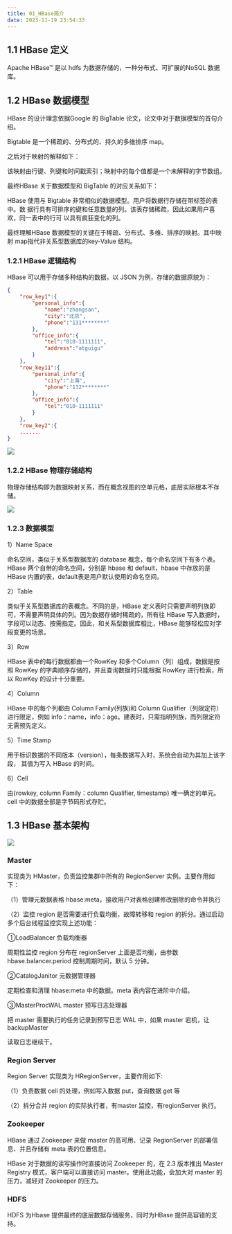 ```yaml
---
title: 01_HBase简介
date: 2023-11-19 23:54:33
---
```


## 1.1	HBase 定义

Apache HBase™ 是以 hdfs 为数据存储的，一种分布式、可扩展的NoSQL 数据库。

## 1.2	HBase 数据模型

HBase 的设计理念依据Google 的 BigTable 论文，论文中对于数据模型的首句介绍。

Bigtable 是一个稀疏的、分布式的、持久的多维排序 map。

之后对于映射的解释如下：

该映射由行键、列键和时间戳索引；映射中的每个值都是一个未解释的字节数组。

最终HBase 关于数据模型和 BigTable 的对应关系如下：

HBase 使用与 Bigtable 非常相似的数据模型。用户将数据行存储在带标签的表中。数
据行具有可排序的键和任意数量的列。该表存储稀疏，因此如果用户喜欢，同一表中的行可
以具有疯狂变化的列。

最终理解HBase 数据模型的关键在于稀疏、分布式、多维、排序的映射。其中映射 map指代非关系型数据库的key-Value 结构。

### 1.2.1	HBase 逻辑结构

HBase 可以用于存储多种结构的数据，以 JSON 为例，存储的数据原貌为：

```json
{
	"row_key1":{
		"personal_info":{
			"name":"zhangsan",
			"city":"北京",
			"phone":"131********"
		},
		"office_info":{
			"tel":"010-1111111",
			"address":"atguigu"
		}
	},
	"row_key11":{
		"personal_info":{
			"city":"上海",
			"phone":"132********"
		},
		"office_info":{
			"tel":"010-1111111"
		}
	},
	"row_key2":{
	......
}
```

![](https://lhplanet-1316168555.cos.ap-beijing.myqcloud.com/obsidian/20231119212407.png)

### 1.2.2	HBase 物理存储结构

物理存储结构即为数据映射关系，而在概念视图的空单元格，底层实际根本不存储。

![](https://lhplanet-1316168555.cos.ap-beijing.myqcloud.com/obsidian/20231119212709.png)

### 1.2.3	数据模型

1）Name Space

命名空间，类似于关系型数据库的 database 概念，每个命名空间下有多个表。HBase 两个自带的命名空间，分别是 hbase 和 default，hbase 中存放的是 HBase 内置的表，default表是用户默认使用的命名空间。

2）Table

类似于关系型数据库的表概念。不同的是，HBase 定义表时只需要声明列族即可，不需要声明具体的列。因为数据存储时稀疏的，所有往 HBase 写入数据时，字段可以动态、按需指定。因此，和关系型数据库相比，HBase 能够轻松应对字段变更的场景。

3）Row

HBase 表中的每行数据都由一个RowKey 和多个Column（列）组成，数据是按照 RowKey 的字典顺序存储的，并且查询数据时只能根据 RowKey 进行检索，所以 RowKey 的设计十分重要。

4）Column

HBase 中的每个列都由 Column Family(列族)和 Column Qualifier（列限定符）进行限定，例如 info：name，info：age。建表时，只需指明列族，而列限定符无需预先定义。

5）Time Stamp

用于标识数据的不同版本（version），每条数据写入时，系统会自动为其加上该字段， 其值为写入 HBase 的时间。

6）Cell

由{rowkey, column Family：column Qualifier, timestamp} 唯一确定的单元。cell 中的数据全部是字节码形式存贮。

## 1.3	HBase 基本架构

![](https://lhplanet-1316168555.cos.ap-beijing.myqcloud.com/obsidian/20231119213030.png)

### Master

实现类为 HMaster，负责监控集群中所有的 RegionServer 实例。主要作用如下：

（1）管理元数据表格 hbase:meta，接收用户对表格创建修改删除的命令并执行

（2）监控 region 是否需要进行负载均衡，故障转移和 region 的拆分。通过启动多个后台线程监控实现上述功能：

①LoadBalancer 负载均衡器

周期性监控 region 分布在 regionServer 上面是否均衡，由参数 hbase.balancer.period 控制周期时间，默认 5 分钟。

②CatalogJanitor 元数据管理器

定期检查和清理 hbase:meta 中的数据。meta 表内容在进阶中介绍。

③MasterProcWAL master 预写日志处理器

把 master 需要执行的任务记录到预写日志 WAL 中，如果 master 宕机，让 backupMaster

读取日志继续干。

### Region Server

Region Server 实现类为 HRegionServer，主要作用如下:

（1）负责数据 cell 的处理，例如写入数据 put，查询数据 get 等

（2）拆分合并 region 的实际执行者，有master 监控，有regionServer 执行。

### Zookeeper

HBase 通过 Zookeeper 来做 master 的高可用、记录 RegionServer 的部署信息、并且存储有 meta 表的位置信息。

HBase 对于数据的读写操作时直接访问 Zookeeper 的，在 2.3 版本推出 Master Registry 模式，客户端可以直接访问 master。使用此功能，会加大对 master 的压力，减轻对 Zookeeper 的压力。

### HDFS

HDFS 为Hbase 提供最终的底层数据存储服务，同时为HBase 提供高容错的支持。

